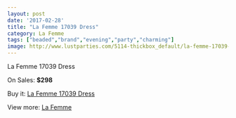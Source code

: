 ```yaml
---
layout: post
date: '2017-02-28'
title: "La Femme 17039 Dress"
category: La Femme
tags: ["beaded","brand","evening","party","charming"]
image: http://www.lustparties.com/5114-thickbox_default/la-femme-17039-dress.jpg
---
```

La Femme 17039 Dress

On Sales: **$298**
<a href="https://www.lustparties.com/en/la-femme/1699-la-femme-17039-dress.html"><amp-img layout="responsive" width="600" height="600" src="//www.lustparties.com/5114-thickbox_default/la-femme-17039-dress.jpg" alt="La Femme 17039 Dress 0" /></a>
<a href="https://www.lustparties.com/en/la-femme/1699-la-femme-17039-dress.html"><amp-img layout="responsive" width="600" height="600" src="//www.lustparties.com/5118-thickbox_default/la-femme-17039-dress.jpg" alt="La Femme 17039 Dress 1" /></a>
<a href="https://www.lustparties.com/en/la-femme/1699-la-femme-17039-dress.html"><amp-img layout="responsive" width="600" height="600" src="//www.lustparties.com/5117-thickbox_default/la-femme-17039-dress.jpg" alt="La Femme 17039 Dress 2" /></a>
<a href="https://www.lustparties.com/en/la-femme/1699-la-femme-17039-dress.html"><amp-img layout="responsive" width="600" height="600" src="//www.lustparties.com/5116-thickbox_default/la-femme-17039-dress.jpg" alt="La Femme 17039 Dress 3" /></a>
<a href="https://www.lustparties.com/en/la-femme/1699-la-femme-17039-dress.html"><amp-img layout="responsive" width="600" height="600" src="//www.lustparties.com/5115-thickbox_default/la-femme-17039-dress.jpg" alt="La Femme 17039 Dress 4" /></a>

Buy it: [La Femme 17039 Dress](https://www.lustparties.com/en/la-femme/1699-la-femme-17039-dress.html "La Femme 17039 Dress")

View more: [La Femme](https://www.lustparties.com/en/4-la-femme "La Femme")